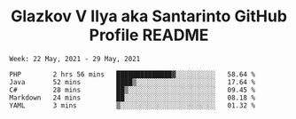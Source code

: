 <h1 align="center">Glazkov V Ilya aka Santarinto GitHub Profile README</h1>

<!--START_SECTION:waka-->
```text
Week: 22 May, 2021 - 29 May, 2021

PHP        2 hrs 56 mins   ██████████████▓░░░░░░░░░░   58.64 % 
Java       52 mins         ████▒░░░░░░░░░░░░░░░░░░░░   17.64 % 
C#         28 mins         ██▒░░░░░░░░░░░░░░░░░░░░░░   09.45 % 
Markdown   24 mins         ██░░░░░░░░░░░░░░░░░░░░░░░   08.18 % 
YAML       3 mins          ▒░░░░░░░░░░░░░░░░░░░░░░░░   01.32 % 
```
<!--END_SECTION:waka-->